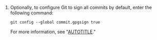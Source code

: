 1. Optionally, to configure Git to sign all commits by default, enter the following command:

   ```Shell
   git config --global commit.gpgsign true
   ```

   For more information, see "[AUTOTITLE](/authentication/managing-commit-signature-verification/signing-commits)."
